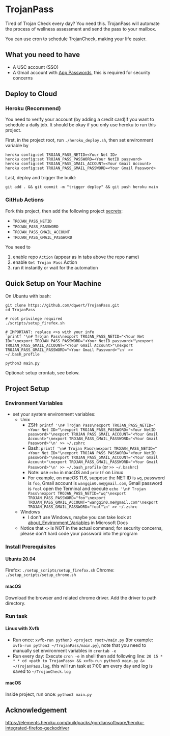 # TrojanPass

Tired of Trojan Check every day? You need this. TrojanPass will automate the process of wellness assessment and send the pass to your mailbox. 

You can use cron to schedule TrojanCheck, making your life easier. 

## What you need to have

- A USC account (SSO)
- A Gmail account with [App Passwords](https://support.google.com/accounts/answer/185833?hl=en), this is required for security concerns

## Deploy to Cloud

### Heroku (Recommend)

You need to verify your account (by adding a credit card)if you want to schedule a daily job. It should be okay if you only use heroku to run this project. 

First, in the project root, run `./heroku_deploy.sh`, then set environment variable by

```shell
heroku config:set TROJAN_PASS_NETID=<Your Net ID>
heroku config:set TROJAN_PASS_PASSWORD=<Your NetID password>
heroku config:set TROJAN_PASS_GMAIL_ACCOUNT=<Your Gmail Account>
heroku config:set TROJAN_PASS_GMAIL_PASSWORD=<Your Gmail Password>
```

Last, deploy and trigger the build:
```shell
git add . && git commit -m "trigger deploy" && git push heroku main
```

### GitHub Actions

Fork this project, then add the following project [secrets](https://docs.github.com/en/actions/security-guides/encrypted-secrets#creating-encrypted-secrets-for-a-repository):

- `TROJAN_PASS_NETID`
- `TROJAN_PASS_PASSWORD`
- `TROJAN_PASS_GMAIL_ACCOUNT`
- `TROJAN_PASS_GMAIL_PASSWORD`

You need to

1. enable repo `Action` (appear as in tabs above the repo name)
2. enable `Get Trojan Pass` Action
3. run it instantly or wait for the automation


## Quick Setup on Your Machine

On Ubuntu with bash:
```shell
git clone https://github.com/dqwert/TrojanPass.git
cd TrojanPass

# root privilege required
./scripts/setup_firefox.sh

# IMPORTANT: replace <>s with your info
`printf '\n# Trojan Pass\nexport TROJAN_PASS_NETID="<Your Net ID>"\nexport TROJAN_PASS_PASSWORD="<Your NetID password>"\nexport TROJAN_PASS_GMAIL_ACCOUNT="<Your Gmail Account>"\nexport TROJAN_PASS_GMAIL_PASSWORD="<Your Gmail Password>"\n' >> ~/.bash_profile

python3 main.py
```

Optional: setup crontab, see below.

## Project Setup

### Environment Variables

- set your system environment variables:
  - Unix
    - ZSH: `printf '\n# Trojan Pass\nexport TROJAN_PASS_NETID="<Your Net ID>"\nexport TROJAN_PASS_PASSWORD="<Your NetID password>"\nexport TROJAN_PASS_GMAIL_ACCOUNT="<Your Gmail Account>"\nexport TROJAN_PASS_GMAIL_PASSWORD="<Your Gmail Password>"\n' >> ~/.zshrc`
    - Bash: `printf '\n# Trojan Pass\nexport TROJAN_PASS_NETID="<Your Net ID>"\nexport TROJAN_PASS_PASSWORD="<Your NetID password>"\nexport TROJAN_PASS_GMAIL_ACCOUNT="<Your Gmail Account>"\nexport TROJAN_PASS_GMAIL_PASSWORD="<Your Gmail Password>"\n' >> ~/.bash_profile` (or `>> ~/.bashrc`)
    - Note: use `echo` in macOS and `printf` on Linux
    - For example, on macOS 11.6, suppose the NET ID is `wq`, password is `foo`, Gmail account is `wangqin0.me@gmail.com`, Gmail password is `fool` open the Terminal and execute `echo '\n# Trojan Pass\nexport TROJAN_PASS_NETID="wq"\nexport TROJAN_PASS_PASSWORD="foo"\nexport TROJAN_PASS_GMAIL_ACCOUNT="wangqin0.me@gmail.com"\nexport TROJAN_PASS_GMAIL_PASSWORD="fool"\n' >> ~/.zshrc` 
  - Windows
    - I don't use Windows, maybe you can take look at [about_Environment_Variables](https://docs.microsoft.com/en-us/powershell/module/microsoft.powershell.core/about/about_environment_variables) in Microsoft Docs
  - Notice that `<>` is NOT in the actual command; for security concerns, please don't hard code your password into the program

### Install Prerequisites

#### Ubuntu 20.04

Firefox: `./setup_scripts/setup_firefox.sh`
Chrome: `./setup_scripts/setup_chrome.sh`

#### macOS

Download the browser and related chrome driver. Add the driver to path directory.  

### Run task

#### Linux with Xvfb

- Run once: `xvfb-run python3 <project root>/main.py` (for example: `xvfb-run python3 ~/TrojanPass/main.py`), note that you need to manually set environment variables in `crontab -e`
- Run every day: Execute `cron -e` in shell then add following line: `20 15 * * * cd <path to TrojanPass> && xvfb-run python3 main.py &> ~/TrojanPass.log`, this will run task at 7:00 am every day and log is saved to `~/TrojanCheck.log`

#### macOS

Inside project, run once: `python3 main.py`

## Acknowledgement

https://elements.heroku.com/buildpacks/gordiansoftware/heroku-integrated-firefox-geckodriver
